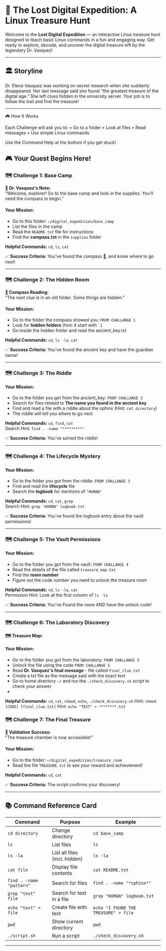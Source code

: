 # 🧭 The Lost Digital Expedition: A Linux Treasure Hunt

Welcome to the **Lost Digital Expedition** — an interactive Linux treasure hunt designed to teach basic Linux commands in a fun and engaging way. Get ready to explore, decode, and uncover the digital treasure left by the legendary Dr. Vasquez!

---

## 🏛️ Storyline

Dr. Elena Vasquez was working on secret research when she suddenly disappeared. Her last message said she found “the greatest treasure of the digital age.” She left clues hidden in the university server. Your job is to follow the trail and find the treasure!

---

🎮 How It Works

Each Challenge will ask you to:
	•	Go to a folder
	•	Look at files
	•	Read messages
	•	Use simple Linux commands

Use the Command Help at the bottom if you get stuck!

## 🎮 Your Quest Begins Here!

### 🗺️ Challenge 1: Base Camp

**📝 Dr. Vasquez's Note:**  
“Welcome, explorer! Go to the base camp and look in the supplies. You’ll need the compass to begin.”

#### Your Mission:
- Go to this folder: `~/digital_expedition/base_camp`
- List the files in the camp
- Read the `README.txt` file for instructions
- Find the **compass.txt** in the `supplies` folder

**Helpful Commands:** `cd`, `ls`, `cat`

✅ **Success Criteria:** You've found the compass 🧭, and know where to go next!

---

### 🗺️ Challenge 2: The Hidden Room

**🧭 Compass Reading:**  
“The next clue is in an old folder. Some things are hidden.”

#### Your Mission:
- Go to the folder the compass showed you: `FROM CHALLANGE 1`
- Look for **hidden folders** (hint: it start with `.)
- Go inside the hidden folder and read the ancient_key.txt

**Helpful Commands:** `cd`, `ls -la`, `cat`

✅ **Success Criteria:** You've found the ancient key and have the guardian name!

---

### 🗺️ Challenge 3: The Riddle

#### Your Mission:
- Go to the folder you got from the ancient_key: `FROM CHALLANGE 2`
- Search for files related to **The name you found in the ancient key**
- Find and read a file with a riddle about the sphinx (Hint: `cat directory`)
- The riddle will tell you where to go next

**Helpful Commands:** `cd`, `find`, `cat`  
Search Hint: `find . -name "*********"`

✅ **Success Criteria:** You’ve solved the riddle!

---

### 🗺️ Challenge 4: The Lifecycle Mystery

#### Your Mission:
- Go to the folder you got from the riddle: `FROM CHALLANGE 3`
- Find and read the **lifecycle** file
- Search the **logbook** for mentions of `"HUMAN"`

**Helpful Commands:** `cd`, `cat`, `grep`  
Search Hint: `grep "HUMAN" logbook.txt`

✅ **Success Criteria:** You've found the logbook entry about the vault permissions!

---

### 🗺️ Challenge 5: The Vault Permissions

#### Your Mission:
- Go to the folder you got from the vault: `FROM CHALLANGE 4`
- Read the details of the file called `treasure_map.txt`
- Find the **room number**
- Figure out the code number you need to unlock the treasure room

**Helpful Commands:** `cd`, `ls -la`, `cat`  
Permission Hint: Look at the first column of `ls -la`

✅ **Success Criteria:** You've Found the room AND have the unlock code!

---

### 🗺️ Challenge 6: The Laboratory Discovery

**🗺️ Treasure Map:**  

#### Your Mission:
- Go to the folder you got from the laboratory: `FROM CHALLANGE 5`
- Unlock the file using the code `FROM CHALLANGE 5`
- Read **Dr. Vasquez's final message** - file called `final_clue.txt`
- Create a txt file as the message said with the exact text
- Go to home directory `~/` and run the `./check_discovery.sh` script to check your answer
- 
**Helpful Commands:** `cd`, `cat`, `chmod`, `echo`, `./check_discovery.sh`
Hint: `chmod [CODE] [final_clue.txt]`
Hint: `echo "TEXT" > ********.txt`

### 🗺️ Challenge 7: The Final Treasure

**🎉 Validation Success:**  
"The treasure chamber is now accessible!"

#### Your Mission:
- Go to the folder: `~/digital_expedition/treasure_room`
- Read the file `TREASURE.txt` to see your reward and achievement!

**Helpful Commands:** `cd`, `cat`

✅ **Success Criteria:** The script confirms your discovery!


---

## 📚 Command Reference Card

| Command                  | Purpose                            | Example                                |
|--------------------------|------------------------------------|----------------------------------------|
| `cd directory`           | Change directory                   | `cd base_camp`                         |
| `ls`                     | List files                         | `ls`                                   |
| `ls -la`                 | List all files (incl. hidden)      | `ls -la`                               |
| `cat file`               | Display file contents              | `cat README.txt`                       |
| `find . -name "pattern"` | Search for files                   | `find . -name "*sphinx*"`              |
| `grep "text" file`       | Search for text in a file          | `grep "HUMAN" logbook.txt`             |
| `echo "text" > file`     | Create file with text              | `echo "I FOUND THE TREASURE" > file`   |
| `pwd`                    | Show current directory             | `pwd`                                  |
| `./script.sh`            | Run a script                       | `./check_discovery.sh`                 |

---

